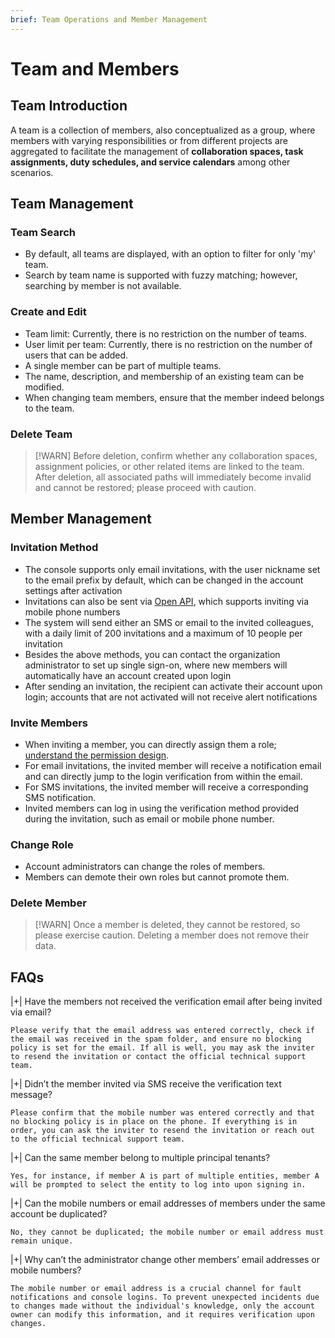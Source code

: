 ```yaml
---
brief: Team Operations and Member Management
---
```


# Team and Members

## Team Introduction
A team is a collection of members, also conceptualized as a group, where members with varying responsibilities or from different projects are aggregated to facilitate the management of **collaboration spaces, task assignments, duty schedules, and service calendars** among other scenarios.

## Team Management

### Team Search

- By default, all teams are displayed, with an option to filter for only 'my' team.
- Search by team name is supported with fuzzy matching; however, searching by member is not available.

### Create and Edit

- Team limit: Currently, there is no restriction on the number of teams.
- User limit per team: Currently, there is no restriction on the number of users that can be added.
- A single member can be part of multiple teams.
- The name, description, and membership of an existing team can be modified.
- When changing team members, ensure that the member indeed belongs to the team.

### Delete Team

> [!WARN]
> Before deletion, confirm whether any collaboration spaces, assignment policies, or other related items are linked to the team.
> After deletion, all associated paths will immediately become invalid and cannot be restored; please proceed with caution.

## Member Management

### Invitation Method

- The console supports only email invitations, with the user nickname set to the email prefix by default, which can be changed in the account settings after activation
- Invitations can also be sent via [Open API](https://developer.flashcat.cloud/api-110655699), which supports inviting via mobile phone numbers
- The system will send either an SMS or email to the invited colleagues, with a daily limit of 200 invitations and a maximum of 10 people per invitation
- Besides the above methods, you can contact the organization administrator to set up single sign-on, where new members will automatically have an account created upon login
- After sending an invitation, the recipient can activate their account upon login; accounts that are not activated will not receive alert notifications

### Invite Members

- When inviting a member, you can directly assign them a role; [understand the permission design](/feature/permission_overview).
- For email invitations, the invited member will receive a notification email and can directly jump to the login verification from within the email.
- For SMS invitations, the invited member will receive a corresponding SMS notification.
- Invited members can log in using the verification method provided during the invitation, such as email or mobile phone number.

### Change Role

- Account administrators can change the roles of members.
- Members can demote their own roles but cannot promote them.

### Delete Member
> [!WARN]
> Once a member is deleted, they cannot be restored, so please exercise caution.
> Deleting a member does not remove their data.

## FAQs

|+| Have the members not received the verification email after being invited via email?

    Please verify that the email address was entered correctly, check if the email was received in the spam folder, and ensure no blocking policy is set for the email. If all is well, you may ask the inviter to resend the invitation or contact the official technical support team.

|+| Didn’t the member invited via SMS receive the verification text message?

    Please confirm that the mobile number was entered correctly and that no blocking policy is in place on the phone. If everything is in order, you can ask the inviter to resend the invitation or reach out to the official technical support team.

|+| Can the same member belong to multiple principal tenants?

    Yes, for instance, if member A is part of multiple entities, member A will be prompted to select the entity to log into upon signing in.

|+| Can the mobile numbers or email addresses of members under the same account be duplicated?

    No, they cannot be duplicated; the mobile number or email address must remain unique.

|+| Why can’t the administrator change other members’ email addresses or mobile numbers?

    The mobile number or email address is a crucial channel for fault notifications and console logins. To prevent unexpected incidents due to changes made without the individual's knowledge, only the account owner can modify this information, and it requires verification upon changes.